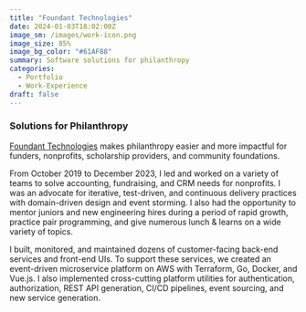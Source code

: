 ```yaml
---
title: "Foundant Technologies"
date: 2024-01-03T18:02:00Z
image_sm: /images/work-icon.png
image_size: 85%
image_bg_color: "#61AF88"
summary: Software solutions for philanthropy
categories: 
  - Portfolio
  - Work-Experience
draft: false
---
```


### Solutions for Philanthropy
[Foundant Technologies](https://www.foundant.com) makes philanthropy easier and more impactful for funders, nonprofits, scholarship providers, and community foundations.

From October 2019 to December 2023, I led and worked on a variety of teams to solve accounting, fundraising, and CRM needs for nonprofits. I was an advocate for iterative, test-driven, and continuous delivery practices with domain-driven design and event storming. I also had the opportunity to mentor juniors and new engineering hires during a period of rapid growth, practice pair programming, and give numerous lunch & learns on a wide variety of topics.

I built, monitored, and maintained dozens of customer-facing back-end services and front-end UIs. To support these services, we created an event-driven microservice platform on AWS with Terraform, Go, Docker, and Vue.js. I also implemented cross-cutting platform utilities for authentication, authorization, REST API generation, CI/CD pipelines, event sourcing, and new service generation.
